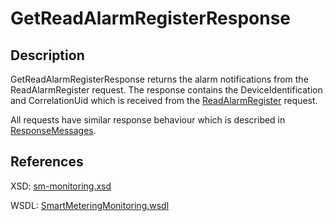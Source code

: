 <!--
SPDX-FileCopyrightText: Contributors to the GXF project

SPDX-License-Identifier: Apache-2.0
-->

# GetReadAlarmRegisterResponse

## Description

GetReadAlarmRegisterResponse returns the alarm notifications from the ReadAlarmRegister request. The response contains the DeviceIdentification and CorrelationUid which is received from the [ReadAlarmRegister](readalarmregister.md) request.

All requests have similar response behaviour which is described in [ResponseMessages](../../responsemessages.md).

## References

XSD: [sm-monitoring.xsd](https://github.com/OSGP/open-smart-grid-platform/blob/development/osgp/shared/osgp-ws-smartmetering/src/main/resources/schemas/sm-monitoring/sm-monitoring.xsd)

WSDL: [SmartMeteringMonitoring.wsdl](https://github.com/OSGP/open-smart-grid-platform/blob/development/osgp/shared/osgp-ws-smartmetering/src/main/resources/SmartMeteringMonitoring.wsdl)

